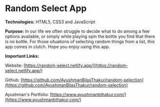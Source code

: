 # Random Select App

**Technologies:** HTML5, CSS3 and JavaScript

**Purpose:** In our life we often struggle to decide what to do among a few options available, or simply while playing spin the bottle you find that there is no bottle. For those situations of selecting random things from a list, this app comes in clutch. Hope you enjoy using this app.

**Important Links:**

Website: [https://random-select.netlify.app/](https://random-select.netlify.app/)

Github: [https://github.com/AyushmanBilasThakur/random-selection](https://github.com/AyushmanBilasThakur/random-selection)

Ayushman's Portfolio: [https://www.ayushmanbthakur.com/](https://www.ayushmanbthakur.com/)